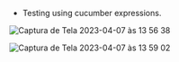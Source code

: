 * Testing using cucumber expressions.

![Captura de Tela 2023-04-07 às 13 56 38](https://user-images.githubusercontent.com/65136543/230647462-f7ae3b70-0c42-4080-a1e8-a2bf5e58076c.png)


![Captura de Tela 2023-04-07 às 13 59 02](https://user-images.githubusercontent.com/65136543/230647789-b6bcf19d-faa6-416b-b26a-80a2fc9b9d9b.png)
